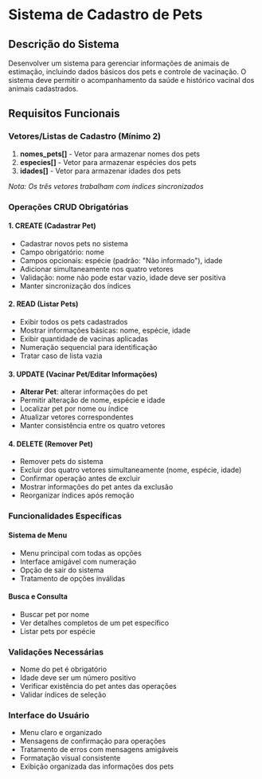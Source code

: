 # Sistema de Cadastro de Pets

## Descrição do Sistema
Desenvolver um sistema para gerenciar informações de animais de estimação, incluindo dados básicos dos pets e controle de vacinação. O sistema deve permitir o acompanhamento da saúde e histórico vacinal dos animais cadastrados.

## Requisitos Funcionais

### Vetores/Listas de Cadastro (Mínimo 2)
1. **nomes_pets[]** - Vetor para armazenar nomes dos pets
2. **especies[]** - Vetor para armazenar espécies dos pets
3. **idades[]** - Vetor para armazenar idades dos pets

*Nota: Os três vetores trabalham com índices sincronizados*

### Operações CRUD Obrigatórias

#### 1. CREATE (Cadastrar Pet)
- Cadastrar novos pets no sistema
- Campo obrigatório: nome
- Campos opcionais: espécie (padrão: "Não informado"), idade
- Adicionar simultaneamente nos quatro vetores
- Validação: nome não pode estar vazio, idade deve ser positiva
- Manter sincronização dos índices

#### 2. READ (Listar Pets)
- Exibir todos os pets cadastrados
- Mostrar informações básicas: nome, espécie, idade
- Exibir quantidade de vacinas aplicadas
- Numeração sequencial para identificação
- Tratar caso de lista vazia

#### 3. UPDATE (Vacinar Pet/Editar Informações)
- **Alterar Pet**: alterar informações do pet
- Permitir alteração de nome, espécie e idade
- Localizar pet por nome ou índice
- Atualizar vetores correspondentes
- Manter consistência entre os quatro vetores


#### 4. DELETE (Remover Pet)
- Remover pets do sistema
- Excluir dos quatro vetores simultaneamente (nome, espécie, idade)
- Confirmar operação antes de excluir
- Mostrar informações do pet antes da exclusão
- Reorganizar índices após remoção

### Funcionalidades Específicas

#### Sistema de Menu
- Menu principal com todas as opções
- Interface amigável com numeração
- Opção de sair do sistema
- Tratamento de opções inválidas

#### Busca e Consulta
- Buscar pet por nome
- Ver detalhes completos de um pet específico
- Listar pets por espécie

### Validações Necessárias
- Nome do pet é obrigatório
- Idade deve ser um número positivo
- Verificar existência do pet antes das operações
- Validar índices de seleção

### Interface do Usuário
- Menu claro e organizado
- Mensagens de confirmação para operações
- Tratamento de erros com mensagens amigáveis
- Formatação visual consistente
- Exibição organizada das informações dos pets

